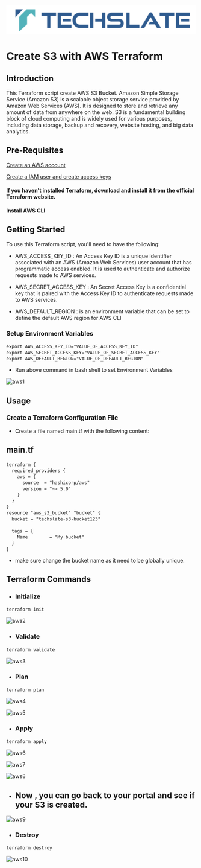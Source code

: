 ![TechSlate](../../../global/images/ts.png)

# Create S3 with AWS Terraform

## Introduction

This Terraform script create AWS S3 Bucket. Amazon Simple Storage Service (Amazon S3) is a scalable object storage service provided by Amazon Web Services (AWS). It is designed to store and retrieve any amount of data from anywhere on the web. S3 is a fundamental building block of cloud computing and is widely used for various purposes, including data storage, backup and recovery, website hosting, and big data analytics.

## Pre-Requisites

 [Create an AWS account](../../../aws/aws-account-creation/README.md)

 [Create a IAM user and create access keys](../../../aws/aws-user-creation/README.md)
 
 #### If you haven't installed Terraform, download and install it from the official Terraform website.

 #### Install AWS CLI

## Getting Started

To use this Terraform script, you'll need to have the following:

- AWS_ACCESS_KEY_ID : An Access Key ID is a unique identifier associated with an AWS (Amazon Web Services) user account that has programmatic access enabled. It is used to authenticate and authorize requests made to AWS services.

- AWS_SECRET_ACCESS_KEY : An Secret Access Key is a confidential key that is paired with the Access Key ID to authenticate requests made to AWS services.

- AWS_DEFAULT_REGION : is an environment variable that can be set to define the default AWS region for AWS CLI


### Setup Environment Variables

```
export AWS_ACCESS_KEY_ID="VALUE_OF_ACCESS_KEY_ID"
export AWS_SECRET_ACCESS_KEY="VALUE_OF_SECRET_ACCESS_KEY"
export AWS_DEFAULT_REGION="VALUE_OF_DEFAULT_REGION"
```

- Run above command in bash shell to set Environment Variables

![aws1](https://github.com/techslateramu/allinone/assets/123730077/8855f072-58c4-4c47-8a2c-e2d41a8c5a22)


## Usage

### Create a Terraform Configuration File

- Create a file named main.tf with the following content:

## main.tf

```
terraform {
  required_providers {
    aws = {
      source  = "hashicorp/aws"
      version = "~> 5.0"
    }
  }
}
resource "aws_s3_bucket" "bucket" {
  bucket = "techslate-s3-bucket123"

  tags = {
    Name        = "My bucket"
  }
}

```

- make sure change the bucket name as it need to be globally unique.

## Terraform Commands


-  ### Initialize

```
terraform init
```



![aws2](https://github.com/techslateramu/allinone/assets/123730077/01a5859d-69ac-4b61-b0ca-9387e86c152d)



- ### Validate


```
terraform validate
```


![aws3](https://github.com/techslateramu/allinone/assets/123730077/6fee94e3-ab50-487e-b77a-1856e796bc44)



- ### Plan


```
terraform plan
```


![aws4](https://github.com/techslateramu/allinone/assets/123730077/ea8f79a7-f4b4-4d64-9ff6-6afdfb406284)



![aws5](https://github.com/techslateramu/allinone/assets/123730077/5b25ac7f-ad07-4f5c-ad14-8b75f9213466)



- ### Apply


```
terraform apply
```


![aws6](https://github.com/techslateramu/allinone/assets/123730077/4ce9043e-a110-472c-b785-69c270920c37)


![aws7](https://github.com/techslateramu/allinone/assets/123730077/47838ea1-0380-43d1-8f02-2cccb6f3443c)


![aws8](https://github.com/techslateramu/allinone/assets/123730077/74f7777a-bce4-4989-b29c-e5b165844300)



- ## Now , you can go back to your portal and see if your S3 is created.


![aws9](https://github.com/techslateramu/allinone/assets/123730077/b4c55e46-b29c-4758-adae-09c8508b965e)



- ###  Destroy

```
terraform destroy
```


![aws10](https://github.com/techslateramu/allinone/assets/123730077/765e3b7c-22e4-4235-a044-4e85010e17b1)
